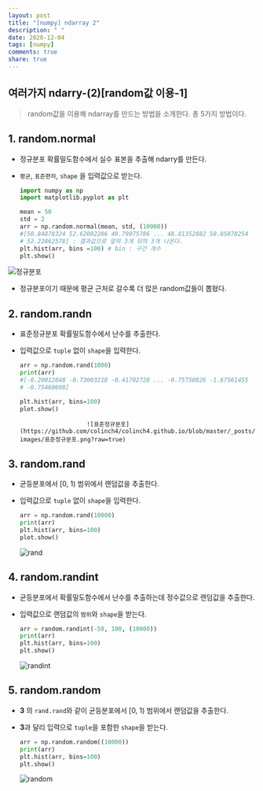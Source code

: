 ```yaml
---
layout: post
title: "[numpy] ndarray 2"
description: " "
date: 2020-12-04
tags: [numpy]
comments: true
share: true
---
```



## 여러가지 ndarry-(2)[random값 이용-1] 

> random값을 이용해 ndarray를 만드는 방법을 소개한다. 총 5가지 방법이다.



## 1. random.normal

* 정규분포 확률밀도함수에서 실수 표본을 추출해 ndarry를 만든다.

* `평균`, `표준편차`, `shape` 을 입력값으로 받는다.

  ```python
  import numpy as np
  import matplotlib.pyplot as plt
  
  mean = 50
  std = 2
  arr = np.random.normal(mean, std, (10000))
  #[50.84878324 52.62002286 49.79075786 ... 48.81352882 50.85878254
  # 52.22862578] : 결과값으로 앞의 3개 뒤의 3개 나온다.
  plt.hist(arr, bins =100) # bin : 구간 개수
  plt.show()
  ```

![정규분포](https://github.com/colinch4/colinch4.github.io/blob/master/_posts/2020/ML/markdown-images/정규분포.png?raw=true)

  * 정규분포이기 때문에  평균 근처로 갈수록 더 많은 random값들이 뽑혔다.

## 2. random.randn

   * 표준정규분포 확률밀도함수에서 난수를 추출한다.

   * 입력값으로 `tuple` 없이  `shape`을 입력한다.

     ```python
     arr = np.random.rand(1000)
     print(arr)
     #[-0.20012848 -0.73003218 -0.41702728 ... -0.75750826 -1.67561455
     # -0.75460698]
     
     plt.hist(arr, bins=100)
     plot.show()
     ```

        				 	![표준정규분포](https://github.com/colinch4/colinch4.github.io/blob/master/_posts/2020/ML/markdown-images/표준정규분포.png?raw=true)

   

## 3. random.rand

* 균등분포에서 [0, 1) 범위에서 랜덤값을 추출한다.

* 입력값으로 `tuple` 없이 `shape`을 입력한다.

   ```python
  arr = np.random.rand(10000)
  print(arr)
  plt.hist(arr, bins=100)
  plot.show()
  ```

  ![rand](https://github.com/colinch4/colinch4.github.io/blob/master/_posts/2020/ML/markdown-images/rand-1599409653624.png?raw=true)

## 4. random.randint

* 균등분포에서 확률밀도함수에서 난수를 추출하는데 정수값으로 랜덤값을 추출한다.

* 입력값으로 랜덤값의 `범위`와 `shape`을 받는다.

  ```python
  arr = random.randint(-50, 100, (10000))
  print(arr)
  plt.hist(arr, bins=100)
  plt.show()
  ```

  ![randint](https://github.com/colinch4/colinch4.github.io/blob/master/_posts/2020/ML/markdown-images/randint-1599409682348.png?raw=true)

## 5. random.random

* **3** 의 `rand.rand`와 같이 균등분포에서 [0, 1) 범위에서 랜덤값을 추출한다.

* **3**과 달리 입력으로 `tuple`을 포함한 `shape`을 받는다.

  ```python
  arr = np.random.random((10000))
  print(arr)
  plt.hist(arr, bins=100)
  plt.show()
  ```

  ![random](https://github.com/colinch4/colinch4.github.io/blob/master/_posts/2020/ML/markdown-images/random-1599409697426.png?raw=true)